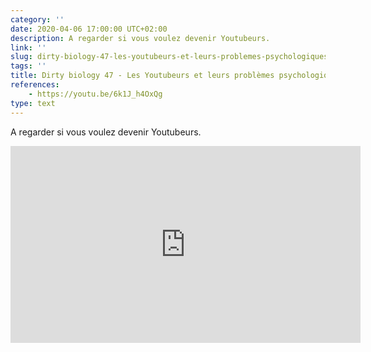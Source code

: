 ```yaml
---
category: ''
date: 2020-04-06 17:00:00 UTC+02:00
description: A regarder si vous voulez devenir Youtubeurs.
link: ''
slug: dirty-biology-47-les-youtubeurs-et-leurs-problemes-psychologiques
tags: ''
title: Dirty biology 47 - Les Youtubeurs et leurs problèmes psychologiques
references:
    - https://youtu.be/6k1J_h4OxQg 
type: text
---
```

A regarder si vous voulez devenir Youtubeurs.

<iframe width="560" height="315" src="https://www.youtube-nocookie.com/embed/6k1J_h4OxQg" frameborder="0" allow="accelerometer; autoplay; encrypted-media; gyroscope; picture-in-picture" allowfullscreen></iframe>

